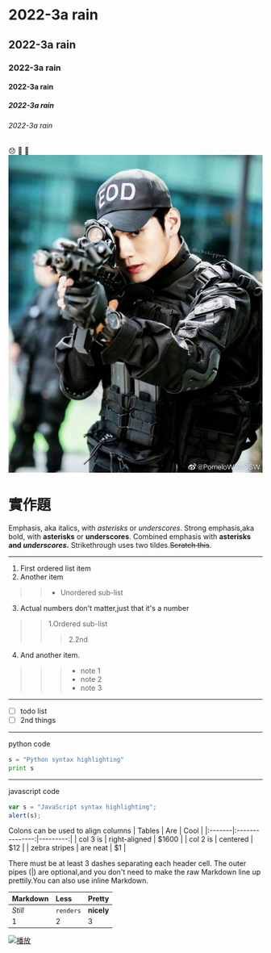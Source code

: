
# 2022-3a rain
## 2022-3a rain
### 2022-3a rain
#### 2022-3a rain
##### 2022-3a rain
###### 2022-3a rain
😞
🌇
💌
![1.jpg](1588816481101.jpg "1588816481101")

# 實作題

Emphasis, aka italics, with *asterisks* or *underscores*.
Strong emphasis,aka bold, with **asterisks** or **underscores**.
Combined emphasis with **asterisks and *underscores*.**
Strikethrough uses two tildes.~~Scratch this~~.
***
1. First ordered list item
2. Another item
>>* Unordered sub-list
3. Actual numbers don't matter,just that it's a number
>>1.Ordered sub-list
>>>2.2nd
4. And another item.
>>>* note 1
>>>* note 2
>>>* note 3
***
- [ ] todo list
- [ ] 2nd things
***
python code
```python
s = "Python syntax highlighting"
print s
```
***
javascript code
```js
var s = "JavaScript syntax highlighting";
alert(s);
```
Colons can be used to align columns
| Tables | Are | Cool |
|:-------|:---------------:|---------:|
| col 3 is | right-aligned | $1600 |
| col 2 is | centered | $12 |
| zebra stripes | are neat | $1 |

There must be at least 3 dashes separating each header cell.
The outer pipes (|) are optional,and you don't need to make the
raw Markdown line up prettily.You can also use inline Markdown.

| Markdown | Less | Pretty |
|:---------|:-----|:-------|
| *Still* | `renders` | **nicely** |
| 1 | 2 | 3 |

[![播放](https://img.youtube.com/vi/sSm2dRarhPo/0.jpg)](https://www.youtube.com/watch?v=sSm2dRarhPo "播放")
